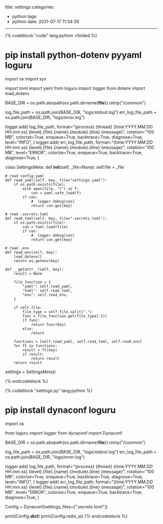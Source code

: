 title: settings
categories:
  - python
tags:
  - python
date: 2021-07-17 11:34:39
---
{% codeblock "code" lang:python >folded %}
# pip install python-dotenv pyyaml loguru
import os
import sys

import toml
import yaml
from loguru import logger
from dotenv import load_dotenv

BASE_DIR = os.path.abspath(os.path.dirname(__file__)).rstrip("/common")

log_file_path = os.path.join(BASE_DIR, "logs/stdout.log")
err_log_file_path = os.path.join(BASE_DIR, "logs/error.log")

logger.add(
    log_file_path,
    format="{process} {thread} {time:YYYY.MM.DD HH.mm.ss} {level}.{file}.{name}.{module}.{line} {message}",
    rotation="100 MB",
    colorize=True,
    enqueue=True,
    backtrace=True,
    diagnose=True,
    level="INFO",
)
logger.add(
    err_log_file_path,
    format="{time:YYYY.MM.DD HH.mm.ss} {level}.{file}.{name}.{module}.{line} {message}",
    rotation="100 MB",
    level="ERROR",
    colorize=True,
    enqueue=True,
    backtrace=True,
    diagnose=True,
)


class SettingsMeta:
    def __init__(self, _file=None):
        self.file = _file

    # read config.yaml
    def read_yaml(self, key, file="settings.yaml"):
        if os.path.exists(file):
            with open(file, "r") as f:
                con = yaml.safe_load(f)
            if con:
                #  logger.debug(con)
                return con.get(key)

    # read .secrets.toml
    def read_toml(self, key, file=".secrets.toml"):
        if os.path.exists(file):
            con = toml.load(file)
            if con:
                #  logger.debug(con)
                return con.get(key)

    # read .env
    def read_env(self, key):
        load_dotenv()
        return os.getenv(key)

    def __getattr__(self, key):
        result = None

        file_function = {
            "yaml": self.read_yaml,
            "toml": self.read_toml,
            "env": self.read_env,
        }

        if self.file:
            file_type = self.file.split(".")
            func = file_function.get(file_type[-1])
            if func:
                return func(key)
            else:
                return

        functions = [self.read_yaml, self.read_toml, self.read_env]
        for ft in functions:
            result = ft(key)
            if result:
                return result
        return result


settings = SettingsMeta()

{% endcodeblock %}

{% codeblock "settings.py" lang:python %}
# pip install dynaconf loguru
import os

from loguru import logger
from dynaconf import Dynaconf

BASE_DIR = os.path.abspath(os.path.dirname(__file__)).rstrip("/common")

log_file_path = os.path.join(BASE_DIR, "logs/stdout.log")
err_log_file_path = os.path.join(BASE_DIR, "logs/error.log")

logger.add(
    log_file_path,
    format="{process} {thread} {time:YYYY.MM.DD HH.mm.ss} {level}.{file}.{name}.{module}.{line} {message}",
    rotation="100 MB",
    colorize=True,
    enqueue=True,
    backtrace=True,
    diagnose=True,
    level="INFO",
)
logger.add(
    err_log_file_path,
    format="{time:YYYY.MM.DD HH.mm.ss} {level}.{file}.{name}.{module}.{line} {message}",
    rotation="100 MB",
    level="ERROR",
    colorize=True,
    enqueue=True,
    backtrace=True,
    diagnose=True,
)


Config = Dynaconf(settings_files=[".secrets.toml"])

print(Config.__dict__)
print(Config.redis_ip)
{% endcodeblock %}